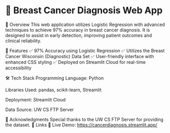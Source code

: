 # 🏥 Breast Cancer Diagnosis Web App

🚀 Overview
This web application utilizes Logistic Regression with advanced techniques to achieve 97% accuracy in breast cancer diagnosis. It is designed to assist in early detection, improving patient outcomes and clinical reliability.

📌 Features
✅ 97% Accuracy using Logistic Regression
✅ Utilizes the Breast Cancer Wisconsin (Diagnostic) Data Set
✅ User-friendly interface with enhanced CSS styling
✅ Deployed on Streamlit Cloud for real-time accessibility

🛠️ Tech Stack
Programming Language: Python

Libraries Used: pandas, scikit-learn, Streamlit

Deployment: Streamlit Cloud

Data Source: UW CS FTP Server

🙌 Acknowledgments
Special thanks to the UW CS FTP Server for providing the dataset.
🔗 Links
🔗 Live Demo: https://cancerdiagnosis.streamlit.app/
